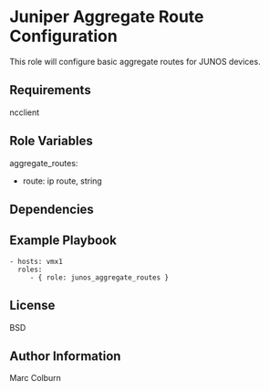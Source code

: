 Juniper Aggregate Route Configuration
=========

This role will configure basic aggregate routes for JUNOS devices.

Requirements
------------
ncclient


Role Variables
--------------
aggregate_routes:
* route: ip route, string

Dependencies
------------


Example Playbook
----------------

    - hosts: vmx1
      roles:
         - { role: junos_aggregate_routes }

License
-------

BSD

Author Information
------------------

Marc Colburn
